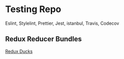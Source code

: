 # Testing Repo

Eslint, Stylelint, Prettier, Jest, istanbul, Travis, Codecov

## Redux Reducer Bundles

[Redux Ducks](https://github.com/erikras/ducks-modular-redux)